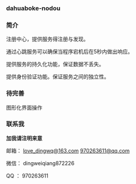 ### dahuaboke-nodou

### 简介

注册中心，提供服务得注册与发现。

通过心跳服务可以确保当程序宕机后在5秒内做出响应。

提供服务的持久化功能，保证数据不丢失。

提供身份验证功能。保证服务之间的独立性。

### 待完善

图形化界面操作

### 联系我

**加我请注明来意**

邮箱：
    love_dingwq@163.com
    970263611@qq.com

微信：
    dingweiqiang872226

QQ  ：
    970263611

